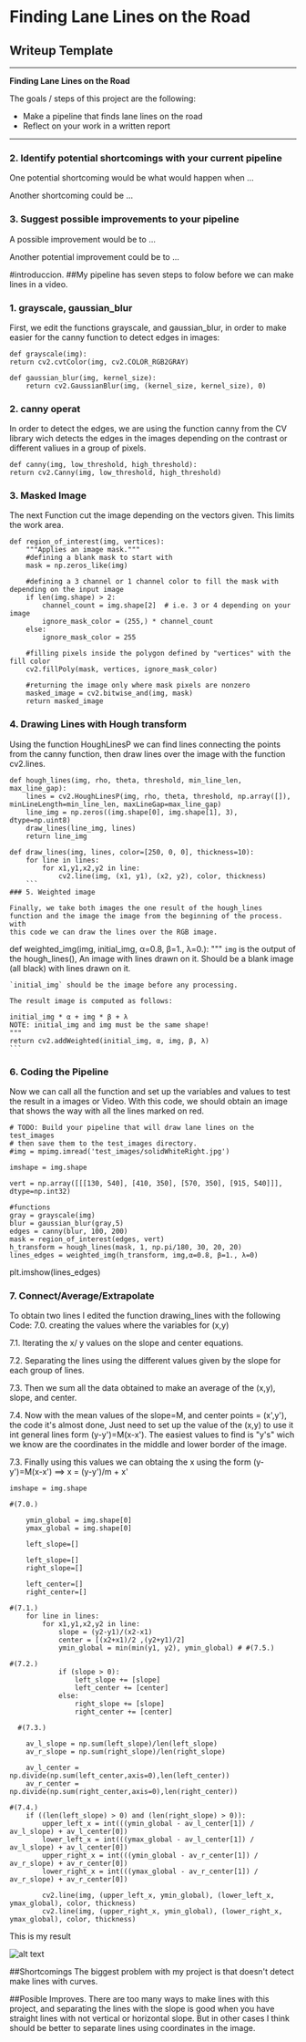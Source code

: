 # **Finding Lane Lines on the Road** 

## Writeup Template

---

**Finding Lane Lines on the Road**

The goals / steps of this project are the following:
* Make a pipeline that finds lane lines on the road
* Reflect on your work in a written report


[//]: # (Image References)

[image1]: Result/whiteCarLaneSwitch_r.png "result"

---


### 2. Identify potential shortcomings with your current pipeline


One potential shortcoming would be what would happen when ... 

Another shortcoming could be ...


### 3. Suggest possible improvements to your pipeline

A possible improvement would be to ...

Another potential improvement could be to ...

#introduccion. 
##My pipeline has seven steps to folow before we can make lines in a video.

### 1. grayscale, gaussian_blur

First, we edit the functions grayscale, and gaussian_blur, in order to make easier for the canny function to detect edges in images:
```
def grayscale(img):
return cv2.cvtColor(img, cv2.COLOR_RGB2GRAY) 

def gaussian_blur(img, kernel_size):
    return cv2.GaussianBlur(img, (kernel_size, kernel_size), 0)
```
### 2. canny operat

In order to detect the edges, we are using the function canny from the CV library wich detects the edges in the images depending on the contrast or different valiues in a group of pixels.
```
def canny(img, low_threshold, high_threshold): 
return cv2.Canny(img, low_threshold, high_threshold)
```
### 3. Masked Image

The next Function cut the image depending on the vectors given. This limits the work area.
```
def region_of_interest(img, vertices):
    """Applies an image mask."""
    #defining a blank mask to start with
    mask = np.zeros_like(img)   
    
    #defining a 3 channel or 1 channel color to fill the mask with depending on the input image
    if len(img.shape) > 2:
        channel_count = img.shape[2]  # i.e. 3 or 4 depending on your image
        ignore_mask_color = (255,) * channel_count
    else:
        ignore_mask_color = 255
        
    #filling pixels inside the polygon defined by "vertices" with the fill color    
    cv2.fillPoly(mask, vertices, ignore_mask_color)
    
    #returning the image only where mask pixels are nonzero
    masked_image = cv2.bitwise_and(img, mask)
    return masked_image
```
### 4. Drawing Lines with Hough transform

Using the function HoughLinesP we can find lines connecting the points from the canny function, then draw lines over the image with 
the function cv2.lines.
```
def hough_lines(img, rho, theta, threshold, min_line_len, max_line_gap):
    lines = cv2.HoughLinesP(img, rho, theta, threshold, np.array([]), minLineLength=min_line_len, maxLineGap=max_line_gap)
    line_img = np.zeros((img.shape[0], img.shape[1], 3), dtype=np.uint8)
    draw_lines(line_img, lines)
    return line_img
    
def draw_lines(img, lines, color=[250, 0, 0], thickness=10):
    for line in lines:
        for x1,y1,x2,y2 in line:
            cv2.line(img, (x1, y1), (x2, y2), color, thickness)
    ```
### 5. Weighted image

Finally, we take both images the one result of the hough_lines function and the image the image from the beginning of the process. with
this code we can draw the lines over the RGB image.
```
def weighted_img(img, initial_img, α=0.8, β=1., λ=0.):
    """
    `img` is the output of the hough_lines(), An image with lines drawn on it.
    Should be a blank image (all black) with lines drawn on it.
    
    `initial_img` should be the image before any processing.
    
    The result image is computed as follows:
    
    initial_img * α + img * β + λ
    NOTE: initial_img and img must be the same shape!
    """
    return cv2.addWeighted(initial_img, α, img, β, λ)
    ```
### 6. Coding the Pipeline

Now we can call all the function and set up the variables and values to test the result in a images or Video. With this code, we should obtain an image that shows the way with all the lines marked on red.

```
# TODO: Build your pipeline that will draw lane lines on the test_images
# then save them to the test_images directory.
#img = mpimg.imread('test_images/solidWhiteRight.jpg')

imshape = img.shape

vert = np.array([[[130, 540], [410, 350], [570, 350], [915, 540]]], dtype=np.int32)

#functions
gray = grayscale(img)
blur = gaussian_blur(gray,5)
edges = canny(blur, 100, 200)
mask = region_of_interest(edges, vert)
h_transform = hough_lines(mask, 1, np.pi/180, 30, 20, 20)
lines_edges = weighted_img(h_transform, img,α=0.8, β=1., λ=0)
```

plt.imshow(lines_edges)

### 7. Connect/Average/Extrapolate

To obtain two lines  I edited the function drawing_lines with the following Code:
7.0. creating the values where the variables for (x,y) 

7.1. Iterating the x/ y values on the slope and center equations.

7.2. Separating the lines using the different values given by the slope for each group of lines.

7.3. Then we sum all the data obtained to make an average of the (x,y), slope, and center.

7.4. Now with the mean values of the slope=M, and center points = (x',y'), the code it's almost done, Just need to set up the value
of the (x,y) to use it int general lines form (y-y')=M(x-x'). The easiest values to find is "y's" wich we know are the coordinates in the middle and lower border of the image.

7.3. Finally using this values we can obtaing the x using the form (y-y')=M(x-x') ==> x = (y-y')/m + x'



```
imshape = img.shape

#(7.0.)
    
    ymin_global = img.shape[0]
    ymax_global = img.shape[0]
    
    left_slope=[]

    left_slope=[] 
    right_slope=[]

    left_center=[]
    right_center=[]

#(7.1.)
    for line in lines:
        for x1,y1,x2,y2 in line:
            slope = (y2-y1)/(x2-x1)
            center = [(x2+x1)/2 ,(y2+y1)/2]
            ymin_global = min(min(y1, y2), ymin_global) # #(7.5.)
 
#(7.2.) 
            if (slope > 0):
                left_slope += [slope] 
                left_center += [center]
            else:
                right_slope += [slope]
                right_center += [center]
                
  #(7.3.)
                
    av_l_slope = np.sum(left_slope)/len(left_slope)
    av_r_slope = np.sum(right_slope)/len(right_slope)
    
    av_l_center = np.divide(np.sum(left_center,axis=0),len(left_center))
    av_r_center = np.divide(np.sum(right_center,axis=0),len(right_center))

#(7.4.)
    if ((len(left_slope) > 0) and (len(right_slope) > 0)):
        upper_left_x = int(((ymin_global - av_l_center[1]) / av_l_slope) + av_l_center[0])
        lower_left_x = int(((ymax_global - av_l_center[1]) / av_l_slope) + av_l_center[0])
        upper_right_x = int(((ymin_global - av_r_center[1]) / av_r_slope) + av_r_center[0])
        lower_right_x = int(((ymax_global - av_r_center[1]) / av_r_slope) + av_r_center[0])
    
        cv2.line(img, (upper_left_x, ymin_global), (lower_left_x, ymax_global), color, thickness)
        cv2.line(img, (upper_right_x, ymin_global), (lower_right_x, ymax_global), color, thickness)
 ```
This is my result

![alt text][image1]


##Shortcomings
The biggest problem with my project is that doesn't detect make lines with curves.

##Posible Improves.
There are too many ways to make lines with this project, and separating the lines with the slope is good when you have straight lines with not vertical or horizontal slope. But in other cases I think should be better to separate lines using coordinates in the image.
